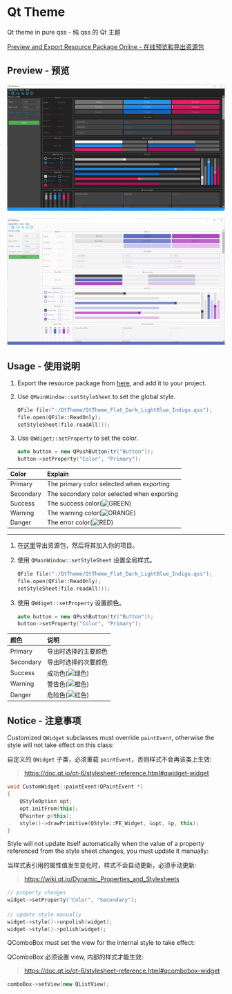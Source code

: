 # Qt Theme

Qt theme in pure qss - 纯 qss 的 Qt 主题

[Preview and Export Resource Package Online - 在线预览和导出资源包](https://hubenchang0515.github.io/moe-tools/#/qt-theme)

## Preview - 预览

![dark](./doc/image/dark.png)

![light](./doc/image/light.png)

## Usage - 使用说明

1. Export the resource package from [here](https://hubenchang0515.github.io/moe-tools/#/qt-theme), and add it to your project.

2. Use `QMainWindow::setStyleSheet` to set the global style.
    ```c++
    QFile file(":/QtTheme/QtTheme_Flat_Dark_LightBlue_Indigo.qss");
    file.open(QFile::ReadOnly);
    setStyleSheet(file.readAll());
    ```
3. Use `QWdiget::setProperty` to set the color.
    ```c++
    auto button = new QPushButton(tr("Button"));
    button->setProperty("Color", "Primary");
    ```

| Color        | Explain                                                                    |
| :----------- | :------------------------------------------------------------------------- |
| Primary      | The primary color selected when exporting                                  |
| Secondary    | The secondary color selected when exporting                                |
| Success      | The success color(![GREEN](https://placehold.co/16x16/4caf50/4caf50.png))  |
| Warning      | The warning color(![ORANGE](https://placehold.co/16x16/ff9800/ff9800.png)) |
| Danger        | The error color(![RED](https://placehold.co/16x16/f44336/f44336.png))      |

--- 

1. 在[这里](https://hubenchang0515.github.io/moe-tools/#/qt-theme)导出资源包，然后将其加入你的项目。

2. 使用 `QMainWindow::setStyleSheet` 设置全局样式。
    ```c++
    QFile file(":/QtTheme/QtTheme_Flat_Dark_LightBlue_Indigo.qss");
    file.open(QFile::ReadOnly);
    setStyleSheet(file.readAll());
    ```

3. 使用 `QWdiget::setProperty` 设置颜色。
    ```c++
    auto button = new QPushButton(tr("Button"));
    button->setProperty("Color", "Primary");
    ```

| 颜色          | 说明                                                         |
| :----------- | :---------------------------------------------------------- |
| Primary      | 导出时选择的主要颜色                                             |
| Secondary    | 导出时选择的次要颜色                                             |
| Success      | 成功色(![绿色](https://placehold.co/16x16/4caf50/4caf50.png)) |
| Warning      | 警告色(![橙色](https://placehold.co/16x16/ff9800/ff9800.png)) |
| Danger       | 危险色(![红色](https://placehold.co/16x16/f44336/f44336.png)) |


## Notice - 注意事项

Customized `QWidget` subclasses must override `paintEvent`, otherwise the style will not take effect on this class:  

自定义的 `QWidget` 子类，必须重载 `paintEvent`，否则样式不会再该类上生效:  

> https://doc.qt.io/qt-6/stylesheet-reference.html#qwidget-widget

```cpp
void CustomWidget::paintEvent(QPaintEvent *)
{
    QStyleOption opt;
    opt.initFrom(this);
    QPainter p(this);
    style()->drawPrimitive(QStyle::PE_Widget, &opt, &p, this);
}
```


Style will not update itself automatically when the value of a property referenced from the style sheet changes, you must update it manually:  

当样式表引用的属性值发生变化时，样式不会自动更新，必须手动更新:  

> https://wiki.qt.io/Dynamic_Properties_and_Stylesheets

```cpp
// property changes
widget->setProperty("Color", "Secondary");

// update style manually
widget->style()->unpolish(widget);
widget->style()->polish(widget);
```

QComboBox must set the view for the internal style to take effect:  

QComboBox 必须设置 view, 内部的样式才能生效:  

> https://doc.qt.io/qt-6/stylesheet-reference.html#qcombobox-widget

```cpp
comboBox->setView(new QListView);
```